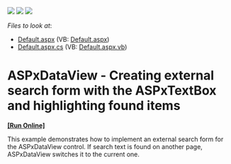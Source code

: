<!-- default badges list -->
![](https://img.shields.io/endpoint?url=https://codecentral.devexpress.com/api/v1/VersionRange/128554237/13.1.4%2B)
[![](https://img.shields.io/badge/Open_in_DevExpress_Support_Center-FF7200?style=flat-square&logo=DevExpress&logoColor=white)](https://supportcenter.devexpress.com/ticket/details/E4538)
[![](https://img.shields.io/badge/📖_How_to_use_DevExpress_Examples-e9f6fc?style=flat-square)](https://docs.devexpress.com/GeneralInformation/403183)
<!-- default badges end -->
<!-- default file list -->
*Files to look at*:

* [Default.aspx](./CS/WebSite/Default.aspx) (VB: [Default.aspx](./VB/WebSite/Default.aspx))
* [Default.aspx.cs](./CS/WebSite/Default.aspx.cs) (VB: [Default.aspx.vb](./VB/WebSite/Default.aspx.vb))
<!-- default file list end -->
# ASPxDataView - Creating external search form with the ASPxTextBox and highlighting found items
<!-- run online -->
**[[Run Online]](https://codecentral.devexpress.com/e4538/)**
<!-- run online end -->


<p>This example demonstrates how to implement an external search form for the ASPxDataView control. If search text is found on another page, ASPxDataView switches it to the current one.</p>

<br/>


